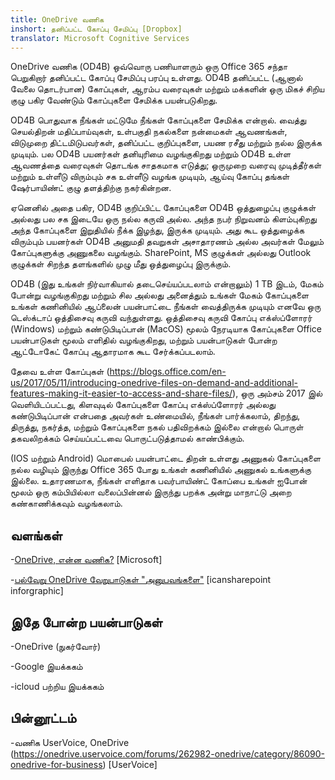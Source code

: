 ```yaml
---
title: OneDrive வணிக
inshort: தனிப்பட்ட கோப்பு சேமிப்பு [Dropbox]
translator: Microsoft Cognitive Services
---
```



OneDrive வணிக (OD4B) ஒவ்வொரு பணியாளரும் ஒரு Office 365 சந்தா பெறுகிறார் தனிப்பட்ட கோப்பு சேமிப்பு பரப்பு உள்ளது. OD4B தனிப்பட்ட (ஆனால் வேலை தொடர்பான) கோப்புகள், ஆரம்ப வரைவுகள் மற்றும் மக்களின் ஒரு மிகச் சிறிய குழு பகிர வேண்டும் கோப்புகளை சேமிக்க பயன்படுகிறது.

OD4B பொதுவாக நீங்கள் மட்டுமே நீங்கள் கோப்புகளை சேமிக்க என்றால். வைத்து செயல்திறன் மதிப்பாய்வுகள், உள்பகுதி நகல்களை நன்மைகள் ஆவணங்கள், விடுமுறை திட்டமிடுபவர்கள், தனிப்பட்ட குறிப்புகளை, பயண ரசீது மற்றும் நல்ல இருக்க முடியும். பல OD4B பயனர்கள் தனியுரிமை வழங்குகிறது மற்றும் OD4B உள்ள ஆவணத்தை வரைவுகள் தொடங்க சாதகமாக எடுத்து; ஒருமுறை வரைவு முடித்தீர்கள் மற்றும் உள்ளீடு விரும்பும் சக உள்ளீடு வழங்க முடியும், ஆய்வு கோப்பு தங்கள் ஷேர்பாயிண்ட் குழு தளத்திற்கு நகர்கின்றன.

ஏனெனில் அதை பகிர, OD4B குறிப்பிட்ட கோப்புகளை OD4B ஒத்துழைப்பு குழுக்கள் அல்லது பல சக இடையே ஒரு நல்ல கருவி அல்ல. அந்த நபர் நிறுவனம் கிளம்புகிறது அந்த கோப்புகளை இறுதியில் நீக்க இழந்து, இருக்க முடியும். அது கூட ஒத்துழைக்க விரும்பும் பயனர்கள் OD4B அனுமதி தவறுகள் அசாதாரணம் அல்ல அவர்கள் மேலும் கோப்புகளுக்கு அணுகலை வழங்கும். SharePoint, MS குழுக்கள் அல்லது Outlook குழுக்கள் சிறந்த தளங்களில் முழு மீது ஒத்துழைப்பு இருக்கும்.

OD4B (இது உங்கள் நிர்வாகியால் தடைசெய்யப்படலாம் என்றாலும்) 1 TB இடம், மேகம் போன்று வழங்குகிறது மற்றும் சில அல்லது அனைத்தும் உங்கள் மேகம் கோப்புகளை உங்கள் கணினியில் ஆப்லைன் பயன்பாட்டை நீங்கள் வைத்திருக்க முடியும் எனவே ஒரு டெஸ்க்டாப் ஒத்திசைவு கருவி வந்துள்ளது. ஒத்திசைவு கருவி கோப்பு எக்ஸ்ப்ளோரர் (Windows) மற்றும் கண்டுபிடிப்பான் (MacOS) மூலம் நேரடியாக கோப்புகளை Office பயன்பாடுகள் மூலம் எளிதில் வழங்குகிறது, மற்றும் பயன்பாடுகள் போன்ற ஆட்டோகேட் கோப்பு ஆதாரமாக கூட சேர்க்கப்படலாம். 

தேவை உள்ள கோப்புகள் (https://blogs.office.com/en-us/2017/05/11/introducing-onedrive-files-on-demand-and-additional-features-making-it-easier-to-access-and-share-files/), ஒரு அம்சம் 2017 இல் வெளியிடப்பட்டது, கிளவுடில் கோப்புகளை கோப்பு எக்ஸ்ப்ளோரர் அல்லது கண்டுபிடிப்பான் என்பதை அவர்கள் உண்மையில், நீங்கள் பார்க்கலாம், திறந்து, திருத்து, நகர்த்த, மற்றும் கோப்புகளை நகல் பதிவிறக்கம் இல்லை என்றால் பொருள் தகவலிறக்கம் செய்யப்பட்டவை பொருட்படுத்தாமல் காண்பிக்கும்.

(IOS மற்றும் Android) மொபைல் பயன்பாட்டை திறன் உள்ளது அணுகல் கோப்புகளை நல்ல வழியும் இருந்து Office 365 போது உங்கள் கணினியில் அணுகல் உங்களுக்கு இல்லை. உதாரணமாக, நீங்கள் எளிதாக பவர்பாயிண்ட் கோப்பை உங்கள் ஐபோன் மூலம் ஒரு கம்பியில்லா வலைப்பின்னல் இருந்து பறக்க அன்று மாநாட்டு அறை கண்காணிக்கவும் வழங்கலாம்.

வளங்கள்
---------

-[OneDrive, என்ன
    வணிக?](https://support.office.com/en-us/article/What-is-OneDrive-for-Business-187f90af-056f-47c0-9656-cc0ddca7fdc2)
    \[Microsoft\]

-[பல்வேறு OneDrive வேறுபாடுகள்
    "அனுபவங்களை"](http://icsh.pt/OneDriveTree) \[icansharepoint
    inforgraphic\]

இதே போன்ற பயன்பாடுகள்
--------------------

-OneDrive (நுகர்வோர்)

-Google இயக்ககம்

-icloud பற்றிய இயக்ககம்

பின்னூட்டம்
---------

-வணிக UserVoice, OneDrive (https://onedrive.uservoice.com/forums/262982-onedrive/category/86090-onedrive-for-business)
    \[UserVoice\]



